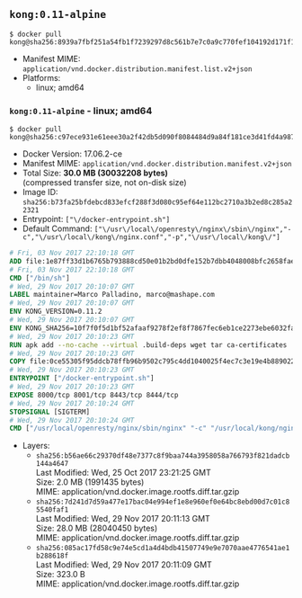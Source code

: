 ## `kong:0.11-alpine`

```console
$ docker pull kong@sha256:8939a7fbf251a54fb1f7239297d8c561b7e7c0a9c770fef104192d171f152459
```

-	Manifest MIME: `application/vnd.docker.distribution.manifest.list.v2+json`
-	Platforms:
	-	linux; amd64

### `kong:0.11-alpine` - linux; amd64

```console
$ docker pull kong@sha256:c97ece931e61eee30a2f42db5d090f8084484d9a84f181ce3d41fd4a98765d90
```

-	Docker Version: 17.06.2-ce
-	Manifest MIME: `application/vnd.docker.distribution.manifest.v2+json`
-	Total Size: **30.0 MB (30032208 bytes)**  
	(compressed transfer size, not on-disk size)
-	Image ID: `sha256:b73fa25bfdebcd833efcf288f3d080c95ef64e112bc2710a3b2ed8c285a22321`
-	Entrypoint: `["\/docker-entrypoint.sh"]`
-	Default Command: `["\/usr\/local\/openresty\/nginx\/sbin\/nginx","-c","\/usr\/local\/kong\/nginx.conf","-p","\/usr\/local\/kong\/"]`

```dockerfile
# Fri, 03 Nov 2017 22:10:18 GMT
ADD file:1e87ff33d1b6765b793888cd50e01b2bd0dfe152b7dbb4048008bfc2658faea7 in / 
# Fri, 03 Nov 2017 22:10:18 GMT
CMD ["/bin/sh"]
# Wed, 29 Nov 2017 20:10:07 GMT
LABEL maintainer=Marco Palladino, marco@mashape.com
# Wed, 29 Nov 2017 20:10:07 GMT
ENV KONG_VERSION=0.11.2
# Wed, 29 Nov 2017 20:10:07 GMT
ENV KONG_SHA256=10f7f0f5d1bf52afaaf9278f2ef8f7867fec6eb1ce2273ebe6032fa976496011
# Wed, 29 Nov 2017 20:10:23 GMT
RUN apk add --no-cache --virtual .build-deps wget tar ca-certificates 	&& apk add --no-cache libgcc openssl pcre perl tzdata 	&& wget -O kong.tar.gz "https://bintray.com/kong/kong-community-edition-alpine-tar/download_file?file_path=kong-community-edition-$KONG_VERSION.apk.tar.gz" 	&& echo "$KONG_SHA256 *kong.tar.gz" | sha256sum -c - 	&& tar -xzf kong.tar.gz -C /tmp 	&& rm -f kong.tar.gz 	&& cp -R /tmp/usr / 	&& rm -rf /tmp/usr 	&& cp -R /tmp/etc / 	&& rm -rf /tmp/etc 	&& apk del .build-deps
# Wed, 29 Nov 2017 20:10:23 GMT
COPY file:0ce55305f95ddcb78ffb96b9502c795c4dd1040025f4ec7c3e19e4b889022b90 in /docker-entrypoint.sh 
# Wed, 29 Nov 2017 20:10:23 GMT
ENTRYPOINT ["/docker-entrypoint.sh"]
# Wed, 29 Nov 2017 20:10:23 GMT
EXPOSE 8000/tcp 8001/tcp 8443/tcp 8444/tcp
# Wed, 29 Nov 2017 20:10:24 GMT
STOPSIGNAL [SIGTERM]
# Wed, 29 Nov 2017 20:10:24 GMT
CMD ["/usr/local/openresty/nginx/sbin/nginx" "-c" "/usr/local/kong/nginx.conf" "-p" "/usr/local/kong/"]
```

-	Layers:
	-	`sha256:b56ae66c29370df48e7377c8f9baa744a3958058a766793f821dadcb144a4647`  
		Last Modified: Wed, 25 Oct 2017 23:21:25 GMT  
		Size: 2.0 MB (1991435 bytes)  
		MIME: application/vnd.docker.image.rootfs.diff.tar.gzip
	-	`sha256:7d241d7d59a477e17bac04e994ef1e8e960ef0e64bc8ebd00d7c01c85540faf1`  
		Last Modified: Wed, 29 Nov 2017 20:11:13 GMT  
		Size: 28.0 MB (28040450 bytes)  
		MIME: application/vnd.docker.image.rootfs.diff.tar.gzip
	-	`sha256:085ac17fd58c9e74e5cd1a4d4bdb41507749e9e7070aae4776541ae1b288618f`  
		Last Modified: Wed, 29 Nov 2017 20:11:09 GMT  
		Size: 323.0 B  
		MIME: application/vnd.docker.image.rootfs.diff.tar.gzip
